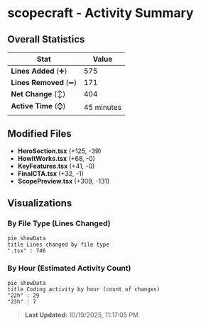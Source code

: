 # scopecraft - Activity Summary 

## Overall Statistics

| Stat                   | Value                                                             |
| ---------------------- | ----------------------------------------------------------------- |
| **Lines Added** (➕)   | 575                                          |
| **Lines Removed** (➖) | 171                                        |
| **Net Change** (↕)    | 404                |
| **Active Time** (⌚)   | 45 minutes |


## Modified Files
- **HeroSection.tsx** (+125, -39)
- **HowItWorks.tsx** (+68, -0)
- **KeyFeatures.tsx** (+41, -0)
- **FinalCTA.tsx** (+32, -1)
- **ScopePreview.tsx** (+309, -131)

## Visualizations

### By File Type (Lines Changed)

```mermaid
pie showData
title Lines changed by file type
".tsx" : 746
```

### By Hour (Estimated Activity Count)

```mermaid
pie showData
title Coding activity by hour (count of changes)
"22h" : 29
"23h" : 7
```


> **Last Updated:** 10/19/2025, 11:17:05 PM